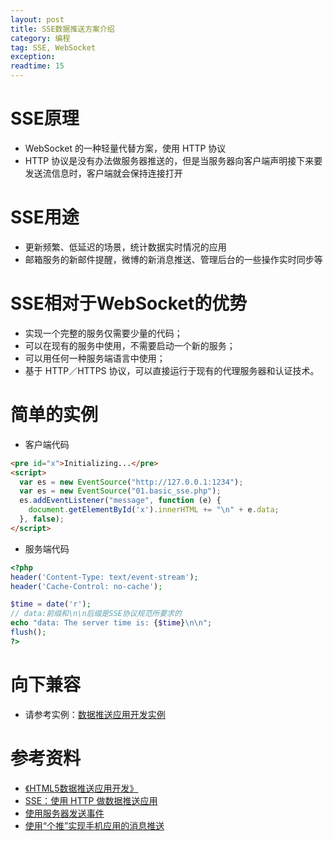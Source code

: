 ```yaml
---
layout: post
title: SSE数据推送方案介绍
category: 编程
tag: SSE, WebSocket
exception: 
readtime: 15
---
```


# SSE原理
* WebSocket 的一种轻量代替方案，使用 HTTP 协议
* HTTP 协议是没有办法做服务器推送的，但是当服务器向客户端声明接下来要发送流信息时，客户端就会保持连接打开

# SSE用途
* 更新频繁、低延迟的场景，统计数据实时情况的应用
* 邮箱服务的新邮件提醒，微博的新消息推送、管理后台的一些操作实时同步等

# SSE相对于WebSocket的优势
* 实现一个完整的服务仅需要少量的代码；
* 可以在现有的服务中使用，不需要启动一个新的服务；
* 可以用任何一种服务端语言中使用；
* 基于 HTTP／HTTPS 协议，可以直接运行于现有的代理服务器和认证技术。

# 简单的实例
* 客户端代码
```html
<pre id="x">Initializing...</pre>
<script>
  var es = new EventSource("http://127.0.0.1:1234");
  var es = new EventSource("01.basic_sse.php");
  es.addEventListener("message", function (e) {
    document.getElementById('x').innerHTML += "\n" + e.data;
  }, false);
</script>
```
* 服务端代码
```php
<?php
header('Content-Type: text/event-stream');
header('Cache-Control: no-cache');

$time = date('r');
// data:前缀和\n\n后缀是SSE协议规范所要求的
echo "data: The server time is: {$time}\n\n";
flush();
?>
```

# 向下兼容
* 请参考实例：[数据推送应用开发实例](https://github.com/yzsunlei/yzsunlei.github.io/tree/master/_codes/%E6%95%B0%E6%8D%AE%E6%8E%A8%E9%80%81%E5%BA%94%E7%94%A8%E5%BC%80%E5%8F%91)

# 参考资料
* [《HTML5数据推送应用开发》](https://book.douban.com/subject/26148767/)
* [SSE：使用 HTTP 做数据推送应用](https://segmentfault.com/a/1190000010427711)
* [使用服务器发送事件](https://developer.mozilla.org/zh-CN/docs/Server-sent_events/Using_server-sent_events)
* [使用“个推”实现手机应用的消息推送](https://segmentfault.com/a/1190000006776809)